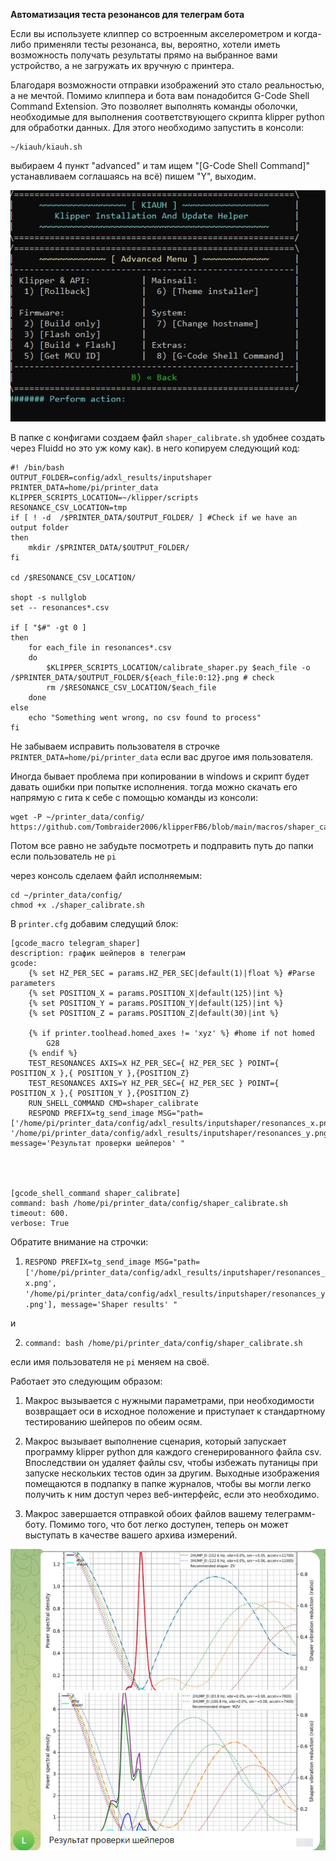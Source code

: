 **Автоматизация теста резонансов для телеграм бота**

Если вы используете клиппер со встроенным акселерометром и когда-либо применяли тесты резонанса, вы, вероятно, хотели иметь возможность получать результаты прямо на выбранное вами устройство, а не загружать их вручную с принтера.

Благодаря возможности отправки изображений это стало реальностью, а не мечтой. Помимо клиппера и бота вам понадобится G-Code Shell Command Extension. Это позволяет выполнять команды оболочки, необходимые для выполнения соответствующего скрипта klipper python для обработки данных. Для этого необходимо запустить в консоли:

```
~/kiauh/kiauh.sh
```
выбираем 4 пункт "advanced" и там ищем "[G-Code Shell Command]" устанавливаем соглашаясь на всё) пишем "Y", выходим.

![](kiauh1.jpg)

В папке с конфигами создаем файл `shaper_calibrate.sh` удобнее создать через Fluidd но это уж кому как). в него копируем следующий код:

```
#! /bin/bash
OUTPUT_FOLDER=config/adxl_results/inputshaper
PRINTER_DATA=home/pi/printer_data
KLIPPER_SCRIPTS_LOCATION=~/klipper/scripts
RESONANCE_CSV_LOCATION=tmp
if [ ! -d  /$PRINTER_DATA/$OUTPUT_FOLDER/ ] #Check if we have an output folder
then
    mkdir /$PRINTER_DATA/$OUTPUT_FOLDER/
fi

cd /$RESONANCE_CSV_LOCATION/

shopt -s nullglob
set -- resonances*.csv

if [ "$#" -gt 0 ]
then
    for each_file in resonances*.csv
    do
        $KLIPPER_SCRIPTS_LOCATION/calibrate_shaper.py $each_file -o /$PRINTER_DATA/$OUTPUT_FOLDER/${each_file:0:12}.png # check
        rm /$RESONANCE_CSV_LOCATION/$each_file
    done
else
    echo "Something went wrong, no csv found to process"
fi
```
Не забываем исправить пользователя в строчке `PRINTER_DATA=home/pi/printer_data` если вас другое имя пользователя. 

Иногда бывает проблема при копировании в windows и скрипт будет давать ошибки при попытке исполнения. тогда можно скачать его напрямую с гита к себе с помощью команды из консоли:

```
wget -P ~/printer_data/config/ https://github.com/Tombraider2006/klipperFB6/blob/main/macros/shaper_calibrate.sh
```
Потом все равно не забудьте посмотреть и подправить путь до папки если пользователь не `pi`

через консоль сделаем файл исполняемым:

```
cd ~/printer_data/config/
chmod +x ./shaper_calibrate.sh
```

В `printer.cfg` добавим следущий блок:

```
[gcode_macro telegram_shaper]
description: график шейперов в телеграм
gcode:
	{% set HZ_PER_SEC = params.HZ_PER_SEC|default(1)|float %} #Parse parameters
	{% set POSITION_X = params.POSITION_X|default(125)|int %}
	{% set POSITION_Y = params.POSITION_Y|default(125)|int %}
	{% set POSITION_Z = params.POSITION_Z|default(30)|int %}

	{% if printer.toolhead.homed_axes != 'xyz' %} #home if not homed
		G28
	{% endif %}
	TEST_RESONANCES AXIS=X HZ_PER_SEC={ HZ_PER_SEC } POINT={ POSITION_X },{ POSITION_Y },{POSITION_Z}
	TEST_RESONANCES AXIS=Y HZ_PER_SEC={ HZ_PER_SEC } POINT={ POSITION_X },{ POSITION_Y },{POSITION_Z}
	RUN_SHELL_COMMAND CMD=shaper_calibrate
	RESPOND PREFIX=tg_send_image MSG="path=['/home/pi/printer_data/config/adxl_results/inputshaper/resonances_x.png', '/home/pi/printer_data/config/adxl_results/inputshaper/resonances_y.png'], message='Результат проверки шейперов' "




[gcode_shell_command shaper_calibrate]
command: bash /home/pi/printer_data/config/shaper_calibrate.sh
timeout: 600.
verbose: True
```
Обратите внимание на строчки: 

1. `RESPOND PREFIX=tg_send_image MSG="path=['/home/pi/printer_data/config/adxl_results/inputshaper/resonances_x.png', '/home/pi/printer_data/config/adxl_results/inputshaper/resonances_y.png'], message='Shaper results' "`

 и 

2. `command: bash /home/pi/printer_data/config/shaper_calibrate.sh`  
 
 если имя пользователя не `pi` меняем на своё.

Работает это следующим образом:

1. Макрос вызывается с нужными параметрами, при необходимости возвращает оси в исходное положение и приступает к стандартному тестированию шейперов по обеим осям.
   
2. Макрос вызывает выполнение сценария, который запускает программу klipper python для каждого сгенерированного файла csv. Впоследствии он удаляет файлы csv, чтобы избежать путаницы при запуске нескольких тестов один за другим. Выходные изображения помещаются в подпапку в папке журналов, чтобы вы могли легко получить к ним доступ через веб-интерфейс, если это необходимо.
   
3. Макрос завершается отправкой обоих файлов вашему телеграмм-боту. Помимо того, что бот легко доступен, теперь он может выступать в качестве вашего архива измерений.

![](resonances.png)
